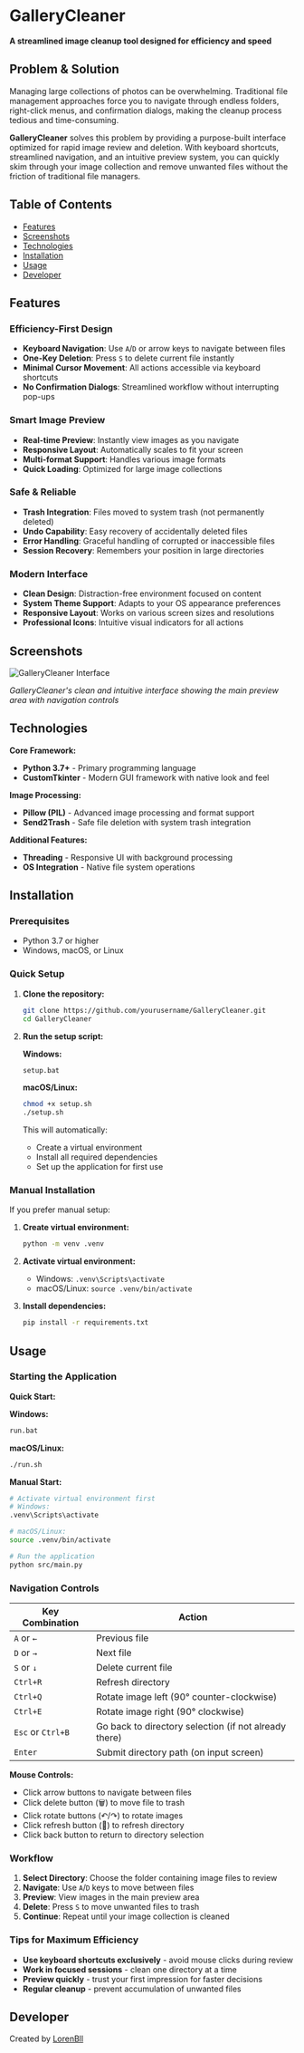 # GalleryCleaner

**A streamlined image cleanup tool designed for efficiency and speed**

## Problem & Solution

Managing large collections of photos can be overwhelming. Traditional file management approaches force you to navigate through endless folders, right-click menus, and confirmation dialogs, making the cleanup process tedious and time-consuming.

**GalleryCleaner** solves this problem by providing a purpose-built interface optimized for rapid image review and deletion. With keyboard shortcuts, streamlined navigation, and an intuitive preview system, you can quickly skim through your image collection and remove unwanted files without the friction of traditional file managers.

## Table of Contents

- [Features](#features)
- [Screenshots](#screenshots)
- [Technologies](#technologies)
- [Installation](#installation)
- [Usage](#usage)
- [Developer](#developer)

## Features

### **Efficiency-First Design**
- **Keyboard Navigation**: Use `A`/`D` or arrow keys to navigate between files
- **One-Key Deletion**: Press `S` to delete current file instantly
- **Minimal Cursor Movement**: All actions accessible via keyboard shortcuts
- **No Confirmation Dialogs**: Streamlined workflow without interrupting pop-ups

### **Smart Image Preview**
- **Real-time Preview**: Instantly view images as you navigate
- **Responsive Layout**: Automatically scales to fit your screen
- **Multi-format Support**: Handles various image formats
- **Quick Loading**: Optimized for large image collections

### **Safe & Reliable**
- **Trash Integration**: Files moved to system trash (not permanently deleted)
- **Undo Capability**: Easy recovery of accidentally deleted files
- **Error Handling**: Graceful handling of corrupted or inaccessible files
- **Session Recovery**: Remembers your position in large directories

### **Modern Interface**
- **Clean Design**: Distraction-free environment focused on content
- **System Theme Support**: Adapts to your OS appearance preferences
- **Responsive Layout**: Works on various screen sizes and resolutions
- **Professional Icons**: Intuitive visual indicators for all actions

## Screenshots

![GalleryCleaner Interface](docs/images/screenshot.png)

*GalleryCleaner's clean and intuitive interface showing the main preview area with navigation controls*

## Technologies

**Core Framework:**
- **Python 3.7+** - Primary programming language
- **CustomTkinter** - Modern GUI framework with native look and feel

**Image Processing:**
- **Pillow (PIL)** - Advanced image processing and format support
- **Send2Trash** - Safe file deletion with system trash integration

**Additional Features:**
- **Threading** - Responsive UI with background processing
- **OS Integration** - Native file system operations

## Installation

### Prerequisites
- Python 3.7 or higher
- Windows, macOS, or Linux

### Quick Setup

1. **Clone the repository:**
   ```bash
   git clone https://github.com/yourusername/GalleryCleaner.git
   cd GalleryCleaner
   ```

2. **Run the setup script:**
   
   **Windows:**
   ```bash
   setup.bat
   ```
   
   **macOS/Linux:**
   ```bash
   chmod +x setup.sh
   ./setup.sh
   ```
   
   This will automatically:
   - Create a virtual environment
   - Install all required dependencies
   - Set up the application for first use

### Manual Installation

If you prefer manual setup:

1. **Create virtual environment:**
   ```bash
   python -m venv .venv
   ```

2. **Activate virtual environment:**
   - Windows: `.venv\Scripts\activate`
   - macOS/Linux: `source .venv/bin/activate`

3. **Install dependencies:**
   ```bash
   pip install -r requirements.txt
   ```

## Usage

### Starting the Application

**Quick Start:**

**Windows:**
```bash
run.bat
```

**macOS/Linux:**
```bash
./run.sh
```

**Manual Start:**
```bash
# Activate virtual environment first
# Windows:
.venv\Scripts\activate

# macOS/Linux:
source .venv/bin/activate

# Run the application
python src/main.py
```

### Navigation Controls

| Key Combination | Action |
|-----------------|--------|
| `A` or `←` | Previous file |
| `D` or `→` | Next file |
| `S` or `↓` | Delete current file |
| `Ctrl+R` | Refresh directory |
| `Ctrl+Q` | Rotate image left (90° counter-clockwise) |
| `Ctrl+E` | Rotate image right (90° clockwise) |
| `Esc` or `Ctrl+B` | Go back to directory selection (if not already there) |
| `Enter` | Submit directory path (on input screen) |

**Mouse Controls:**
- Click arrow buttons to navigate between files
- Click delete button (🗑️) to move file to trash
- Click rotate buttons (↶/↷) to rotate images
- Click refresh button (🔄) to refresh directory
- Click back button to return to directory selection

### Workflow

1. **Select Directory**: Choose the folder containing image files to review
2. **Navigate**: Use `A`/`D` keys to move between files
3. **Preview**: View images in the main preview area
4. **Delete**: Press `S` to move unwanted files to trash
5. **Continue**: Repeat until your image collection is cleaned

### Tips for Maximum Efficiency

- **Use keyboard shortcuts exclusively** - avoid mouse clicks during review
- **Work in focused sessions** - clean one directory at a time
- **Preview quickly** - trust your first impression for faster decisions
- **Regular cleanup** - prevent accumulation of unwanted files

## Developer

Created by [LorenBll](https://github.com/LorenBll)
